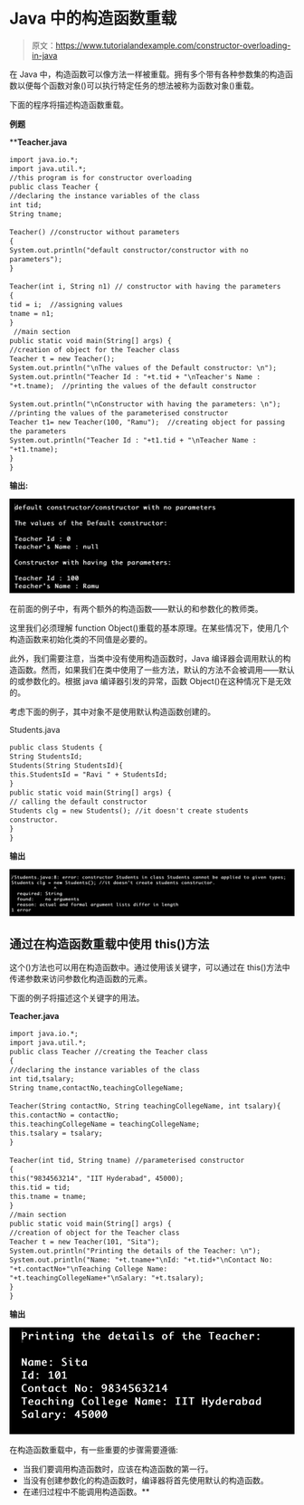 # Java 中的构造函数重载

> 原文：<https://www.tutorialandexample.com/constructor-overloading-in-java>

在 Java 中，构造函数可以像方法一样被重载。拥有多个带有各种参数集的构造函数以便每个函数对象()可以执行特定任务的想法被称为函数对象()重载。

下面的程序将描述构造函数重载。

**例题**

 ****Teacher.java**

```
import java.io.*;
import java.util.*;
//this program is for constructor overloading
public class Teacher {  
//declaring the instance variables of the class 
int tid;  
String tname;  

Teacher() //constructor without parameters
{  
System.out.println("default constructor/constructor with no parameters");  
}  

Teacher(int i, String n1) // constructor with having the parameters
{  
tid = i;  //assigning values
tname = n1;  
}  
 //main section 
public static void main(String[] args) {  
//creation of object for the Teacher class 
Teacher t = new Teacher();  
System.out.println("\nThe values of the Default constructor: \n");  
System.out.println("Teacher Id : "+t.tid + "\nTeacher's Name : "+t.tname);  //printing the values of the default constructor

System.out.println("\nConstructor with having the parameters: \n");  //printing the values of the parameterised constructor
Teacher t1= new Teacher(100, "Ramu");  //creating object for passing the parameters
System.out.println("Teacher Id : "+t1.tid + "\nTeacher Name : "+t1.tname);  
}  
} 
```

**输出:**

![Constructor Overloading in Java](img/20d4e95e3788bd8a8c1ccde1041fb62d.png)

在前面的例子中，有两个额外的构造函数——默认的和参数化的教师类。

这里我们必须理解 function Object()重载的基本原理。在某些情况下，使用几个构造函数来初始化类的不同值是必要的。

此外，我们需要注意，当类中没有使用构造函数时，Java 编译器会调用默认的构造函数。然而，如果我们在类中使用了一些方法，默认的方法不会被调用——默认的或参数化的。根据 java 编译器引发的异常，函数 Object()在这种情况下是无效的。

考虑下面的例子，其中对象不是使用默认构造函数创建的。

Students.java

```
public class Students {  
String StudentsId;  
Students(String StudentsId){  
this.StudentsId = "Ravi " + StudentsId;   
}  
public static void main(String[] args) {  
// calling the default constructor
Students clg = new Students(); //it doesn't create students constructor.  
}  
} 
```

**输出**

![Constructor Overloading in Java](img/bed13ef084e485feb09715149960f705.png)

## 通过在构造函数重载中使用 this()方法

这个()方法也可以用在构造函数中。通过使用该关键字，可以通过在 this()方法中传递参数来访问参数化构造函数的元素。

下面的例子将描述这个关键字的用法。

**Teacher.java**

```
import java.io.*;
import java.util.*;
public class Teacher //creating the Teacher class
{  
//declaring the instance variables of the class
int tid,tsalary;  
String tname,contactNo,teachingCollegeName;  

Teacher(String contactNo, String teachingCollegeName, int tsalary){  
this.contactNo = contactNo;  
this.teachingCollegeName = teachingCollegeName;  
this.tsalary = tsalary;  
}  

Teacher(int tid, String tname) //parameterised constructor
{  
this("9834563214", "IIT Hyderabad", 45000);  
this.tid = tid;  
this.tname = tname;  
}  
//main section 
public static void main(String[] args) {  
//creation of object for the Teacher class 
Teacher t = new Teacher(101, "Sita");  
System.out.println("Printing the details of the Teacher: \n");  
System.out.println("Name: "+t.tname+"\nId: "+t.tid+"\nContact No: "+t.contactNo+"\nTeaching College Name: "+t.teachingCollegeName+"\nSalary: "+t.tsalary);  
}  
} 
```

**输出**

![Constructor Overloading in Java](img/e9f2e6642dba3a2d93d985005b68af0e.png)

在构造函数重载中，有一些重要的步骤需要遵循:

*   当我们要调用构造函数时，应该在构造函数的第一行。
*   当没有创建参数化的构造函数时，编译器将首先使用默认的构造函数。
*   在递归过程中不能调用构造函数。**